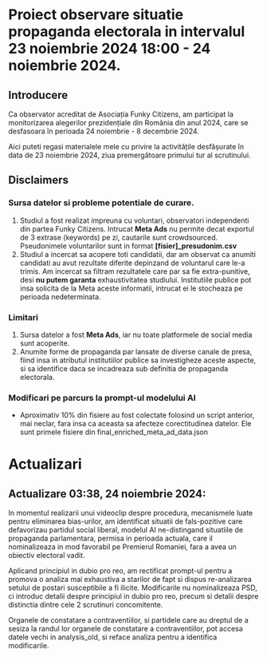 # Proiect observare situatie propaganda electorala in intervalul 23 noiembrie 2024 18:00 - 24 noiembrie 2024.

## Introducere
Ca observator acreditat de Asociația Funky Citizens, am participat la monitorizarea alegerilor prezidențiale din România din anul 2024, care se desfasoara în perioada 24 noiembrie - 8 decembrie 2024. 

Aici puteti regasi materialele mele cu privire la activitățile desfășurate în data de 23 noiembrie 2024, ziua premergătoare primului tur al scrutinului.

## Disclaimers

### Sursa datelor si probleme potentiale de curare.

1. Studiul a fost realizat impreuna cu voluntari, observatori independenti din partea Funky Citizens. Intrucat **Meta Ads** nu permite decat exportul de 3 extrase (keywords) pe zi, cautarile sunt crowdsourced. Pseudonimele voluntarilor sunt in format **[fisier]_presudonim.csv**
2. Studiul a incercat sa acopere toti candidatii, dar am observat ca anumiti candidati au avut rezultate diferite depinzand de voluntarul care le-a trimis. Am incercat sa filtram rezultatele care par sa fie extra-punitive, desi **nu putem garanta** exhaustivitatea studiului. Institutiile publice pot insa solicita de la Meta aceste informatii, intrucat ei le stocheaza pe perioada nedeterminata.

### Limitari

1. Sursa datelor a fost **Meta Ads**, iar nu toate platformele de social media sunt acoperite.
2. Anumite forme de propaganda par lansate de diverse canale de presa, fiind insa in atributul institutiilor publice sa investigheze aceste aspecte, si sa identifice daca se incadreaza sub definitia de propaganda electorala.

### Modificari pe parcurs la prompt-ul modelului AI

- Aproximativ 10% din fisiere au fost colectate folosind un script anterior, mai neclar, fara insa ca aceasta sa afecteze corectitudinea datelor. Ele sunt primele fisiere din final_enriched_meta_ad_data.json

# Actualizari

## Actualizare 03:38, 24 noiembrie 2024:

In momentul realizarii unui videoclip despre procedura, mecanismele luate pentru eliminarea bias-urilor, am identificat situatii de fals-pozitive care defavorizau partidul social liberal, modelul AI ne-distingand situatiile de propaganda parlamentara, permisa in perioada actuala, care il nominalizeaza in mod favorabil pe Premierul Romaniei, fara a avea un obiectiv electoral vadit. 

Aplicand principiul in dubio pro reo, am rectificat prompt-ul pentru a promova o analiza mai exhaustiva a starilor de fapt si dispus re-analizarea setului de postari susceptibile a fi ilicite. Modificarile nu nominalizeaza PSD, ci introduc detalii despre principiul in dubio pro reo, precum si detalii despre distinctia dintre cele 2 scrutinuri concomitente.

Organele de constatare a contraventiilor, si partidele care au dreptul de a sesiza la randul lor organele de constatare a contraventiilor, pot accesa datele vechi in analysis_old, si reface analiza pentru a identifica modificarile.